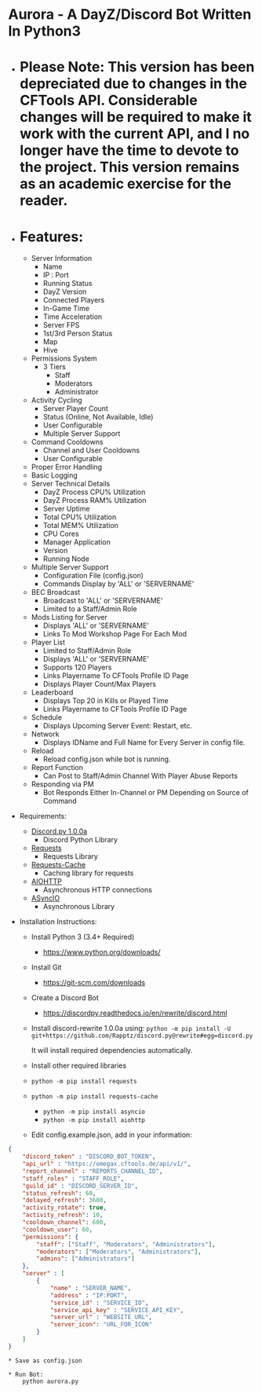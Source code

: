 # Aurora - A DayZ/Discord Bot Written In Python3
* # Please Note:  This version has been depreciated due to changes in the CFTools API.  Considerable changes will be required to make it work with the current API, and I no longer have the time to devote to the project.  This version remains as an academic exercise for the reader.
* # Features:
    * Server Information
        * Name
        * IP : Port
        * Running Status
        * DayZ Version
        * Connected Players
        * In-Game Time
        * Time Acceleration
        * Server FPS
        * 1st/3rd Person Status
        * Map
        * Hive
	* Permissions System
		* 3 Tiers
			* Staff
			* Moderators
			* Administrator
    * Activity Cycling
        * Server Player Count
        * Status (Online, Not Available, Idle)
        * User Configurable
        * Multiple Server Support
    * Command Cooldowns
        * Channel and User Cooldowns
        * User Configurable
    * Proper Error Handling
    * Basic Logging
    * Server Technical Details
        * DayZ Process CPU% Utilization
        * DayZ Process RAM% Utilization
        * Server Uptime
        * Total CPU% Utilization
        * Total MEM% Utilization
        * CPU Cores
        * Manager Application
        * Version
        * Running Node
    * Multiple Server Support
        * Configuration File (config.json)
        * Commands Display by 'ALL' or 'SERVERNAME'
    * BEC Broadcast
        * Broadcast to 'ALL' or 'SERVERNAME'
        * Limited to a Staff/Admin Role
    * Mods Listing for Server
        * Displays 'ALL' or 'SERVERNAME'
        * Links To Mod Workshop Page For Each Mod
    * Player List
        * Limited to Staff/Admin Role
        * Displays 'ALL' or 'SERVERNAME'
        * Supports 120 Players
        * Links Playername To CFTools Profile ID Page
        * Displays Player Count/Max Players
    * Leaderboard
        * Displays Top 20 in Kills or Played Time
        * Links Playername to CFTools Profile ID Page
    * Schedule
        * Displays Upcoming Server Event: Restart, etc.
    * Network
        * Displays IDName and Full Name for Every Server in config file.
    * Reload
        * Reload config.json while bot is running.
    * Report Function
        * Can Post to Staff/Admin Channel With Player Abuse Reports
    * Responding via PM
        * Bot Responds Either In-Channel or PM Depending on Source of Command

* Requirements:
    * [Discord.py 1.0.0a](https://github.com/Rapptz/discord.py/tree/rewrite) 
        * Discord Python Library
    * [Requests](http://docs.python-requests.org/en/master/)
    	* Requests Library
    * [Requests-Cache](https://pypi.org/project/requests-cache/)
    	* Caching library for requests
    * [AIOHTTP](https://aiohttp.readthedocs.io/en/stable)
        * Asynchronous HTTP connections
    * [ASyncIO](https://docs.python.org/3/library/asyncio.html)
        * Asynchronous Library

* Installation Instructions:
    * Install Python 3 (3.4+ Required)
        * https://www.python.org/downloads/

	* Install Git
		* https://git-scm.com/downloads
    
    * Create a Discord Bot
        * https://discordpy.readthedocs.io/en/rewrite/discord.html

    * Install discord-rewrite 1.0.0a using:
        ```python -m pip install -U git+https://github.com/Rapptz/discord.py@rewrite#egg=discord.py```

        It will install required dependencies automatically.

    * Install other required libraries
	* ``` python -m pip install requests ```
	* ``` python -m pip install requests-cache ```
        * ``` python -m pip install asyncio ```
        * ``` python -m pip install aiohttp ```
    
    * Edit config.example.json, add in your information:

```json
{
	"discord_token" : "DISCORD_BOT_TOKEN",
	"api_url" : "https://omegax.cftools.de/api/v1/",
	"report_channel" : "REPORTS_CHANNEL_ID",
	"staff_roles" : "STAFF_ROLE",
	"guild_id" : "DISCORD_SERVER_ID",
	"status_refresh": 60,
	"delayed_refresh": 3600,
	"activity_rotate": true,
	"activity_refresh": 10,
	"cooldown_channel": 600,
	"cooldown_user": 60,
	"permissions": {
		"staff": ["Staff", "Moderators", "Administrators"],
		"moderators": ["Moderators", "Administrators"],
		"admins": ["Administrators"]
	},
	"server" : [
		{
			"name" : "SERVER_NAME",
			"address" : "IP:PORT",
			"service_id" : "SERVICE_ID",
			"service_api_key" : "SERVICE_API_KEY",
			"server_url" : "WEBSITE_URL",
			"server_icon": "URL_FOR_ICON"
		}
	]        
}
```

    * Save as config.json
    
    * Run Bot:
		python aurora.py

